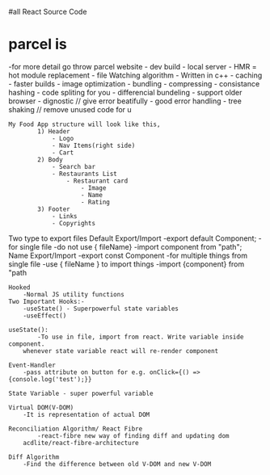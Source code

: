 #all React Source Code

# parcel is 

  -for more detail go throw parcel website 
    - dev build 
    - local server
    - HMR  = hot module replacement
    - file Watching algorithm - Written in c++
    - caching - faster builds
    - image optimization 
    - bundling
    - compressing
    - consistance hashing
    - code spliting for you 
    - differencial bundeling - support older browser
    - dignostic  // give error beatifully
    - good error handling 
    - tree shaking      // remove unused code for u

    My Food App structure will look like this, 
            1) Header
                - Logo
                - Nav Items(right side)
                - Cart
            2) Body
                - Search bar
                - Restaurants List
                    - Restaurant card
                        - Image
                        - Name
                        - Rating
            3) Footer
                - Links
                - Copyrights
       
Two type to export files
    Default Export/Import
        -export default Component;
        -for single file
        -do not use { fileName}
        -import component from "path";
    Name Export/Import
        -export const Component
        -for multiple things from single file
        -use { fileName } to import things
        -import {component} from "path


    Hooked
        -Normal JS utility functions
    Two Important Hooks:-
        -useState() - Superpowerful state variables
        -useEffect()

    useState():
            -To use in file, import from react. Write variable inside component.
        whenever state variable react will re-render component

    Event-Handler
        -pass attribute on button for e.g. onClick={() => {console.log('test');}}

    State Variable - super powerful variable

    Virtual DOM(V-DOM)
        -It is representation of actual DOM

    Reconciliation Algorithm/ React Fibre
            -react-fibre new way of finding diff and updating dom
        acdlite/react-fibre-architecture

    Diff Algorithm
        -Find the difference between old V-DOM and new V-DOM
